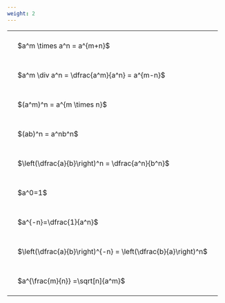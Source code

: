 ```yaml
---
weight: 2
---
```


<style type="text/css">
#T_c7fd6 th.col_heading {
  text-align: left;
  font-size: 1em;
}
#T_c7fd6 td {
  text-align: left;
  font-size: 1em;
  padding: 1.5em;
}
</style>
<table id="T_c7fd6">
  <thead>
  </thead>
  <tbody>
    <tr>
      <td id="T_c7fd6_row0_col0" class="data row0 col0" >$a^m \times a^n = a^{m+n}$</td>
    </tr>
    <tr>
      <td id="T_c7fd6_row1_col0" class="data row1 col0" >$a^m \div a^n = \dfrac{a^m}{a^n} = a^{m-n}$</td>
    </tr>
    <tr>
      <td id="T_c7fd6_row2_col0" class="data row2 col0" >$(a^m)^n = a^{m \times n}$</td>
    </tr>
    <tr>
      <td id="T_c7fd6_row3_col0" class="data row3 col0" >$(ab)^n = a^nb^n$</td>
    </tr>
    <tr>
      <td id="T_c7fd6_row4_col0" class="data row4 col0" >$\left(\dfrac{a}{b}\right)^n = \dfrac{a^n}{b^n}$</td>
    </tr>
    <tr>
      <td id="T_c7fd6_row5_col0" class="data row5 col0" >$a^0=1$</td>
    </tr>
    <tr>
      <td id="T_c7fd6_row6_col0" class="data row6 col0" >$a^{-n}=\dfrac{1}{a^n}$</td>
    </tr>
    <tr>
      <td id="T_c7fd6_row7_col0" class="data row7 col0" >$\left(\dfrac{a}{b}\right)^{-n} = \left(\dfrac{b}{a}\right)^n$</td>
    </tr>
    <tr>
      <td id="T_c7fd6_row8_col0" class="data row8 col0" >$a^{\frac{m}{n}} =\sqrt[n]{a^m}$</td>
    </tr>
  </tbody>
</table>
